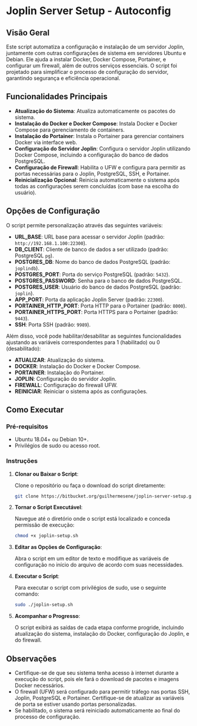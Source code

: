 
# Joplin Server Setup - Autoconfig

## Visão Geral

Este script automatiza a configuração e instalação de um servidor Joplin, juntamente com outras configurações de sistema em servidores Ubuntu e Debian. Ele ajuda a instalar Docker, Docker Compose, Portainer, e configurar um firewall, além de outros serviços essenciais. O script foi projetado para simplificar o processo de configuração do servidor, garantindo segurança e eficiência operacional.

## Funcionalidades Principais

- **Atualização do Sistema**: Atualiza automaticamente os pacotes do sistema.
- **Instalação do Docker e Docker Compose**: Instala Docker e Docker Compose para gerenciamento de containers.
- **Instalação do Portainer**: Instala o Portainer para gerenciar containers Docker via interface web.
- **Configuração do Servidor Joplin**: Configura o servidor Joplin utilizando Docker Compose, incluindo a configuração do banco de dados PostgreSQL.
- **Configuração de Firewall**: Habilita o UFW e configura para permitir as portas necessárias para o Joplin, PostgreSQL, SSH, e Portainer.
- **Reinicialização Opcional**: Reinicia automaticamente o sistema após todas as configurações serem concluídas (com base na escolha do usuário).

## Opções de Configuração

O script permite personalização através das seguintes variáveis:

- **URL_BASE**: URL base para acessar o servidor Joplin (padrão: `http://192.168.1.100:22300`).
- **DB_CLIENT**: Cliente de banco de dados a ser utilizado (padrão: PostgreSQL `pg`).
- **POSTGRES_DB**: Nome do banco de dados PostgreSQL (padrão: `joplindb`).
- **POSTGRES_PORT**: Porta do serviço PostgreSQL (padrão: `5432`).
- **POSTGRES_PASSWORD**: Senha para o banco de dados PostgreSQL.
- **POSTGRES_USER**: Usuário do banco de dados PostgreSQL (padrão: `joplin`).
- **APP_PORT**: Porta da aplicação Joplin Server (padrão: `22300`).
- **PORTAINER_HTTP_PORT**: Porta HTTP para o Portainer (padrão: `8000`).
- **PORTAINER_HTTPS_PORT**: Porta HTTPS para o Portainer (padrão: `9443`).
- **SSH**: Porta SSH (padrão: `9989`).

Além disso, você pode habilitar/desabilitar as seguintes funcionalidades ajustando as variáveis correspondentes para 1 (habilitado) ou 0 (desabilitado):

- **ATUALIZAR**: Atualização do sistema.
- **DOCKER**: Instalação do Docker e Docker Compose.
- **PORTAINER**: Instalação do Portainer.
- **JOPLIN**: Configuração do servidor Joplin.
- **FIREWALL**: Configuração do firewall UFW.
- **REINICIAR**: Reiniciar o sistema após as configurações.

## Como Executar

### Pré-requisitos

- Ubuntu 18.04+ ou Debian 10+.
- Privilégios de sudo ou acesso root.

### Instruções

1. **Clonar ou Baixar o Script**:

   Clone o repositório ou faça o download do script diretamente:

   ```bash
   git clone https://bitbucket.org/guilhermesene/joplin-server-setup.git
   ```

2. **Tornar o Script Executável**:

   Navegue até o diretório onde o script está localizado e conceda permissão de execução:

   ```bash
   chmod +x joplin-setup.sh
   ```

3. **Editar as Opções de Configuração**:

   Abra o script em um editor de texto e modifique as variáveis de configuração no início do arquivo de acordo com suas necessidades.

4. **Executar o Script**:

   Para executar o script com privilégios de sudo, use o seguinte comando:

   ```bash
   sudo ./joplin-setup.sh
   ```

5. **Acompanhar o Progresso**:

   O script exibirá as saídas de cada etapa conforme progride, incluindo atualização do sistema, instalação do Docker, configuração do Joplin, e do firewall.

## Observações

- Certifique-se de que seu sistema tenha acesso à internet durante a execução do script, pois ele fará o download de pacotes e imagens Docker necessários.
- O firewall (UFW) será configurado para permitir tráfego nas portas SSH, Joplin, PostgreSQL e Portainer. Certifique-se de atualizar as variáveis de porta se estiver usando portas personalizadas.
- Se habilitado, o sistema será reiniciado automaticamente ao final do processo de configuração.